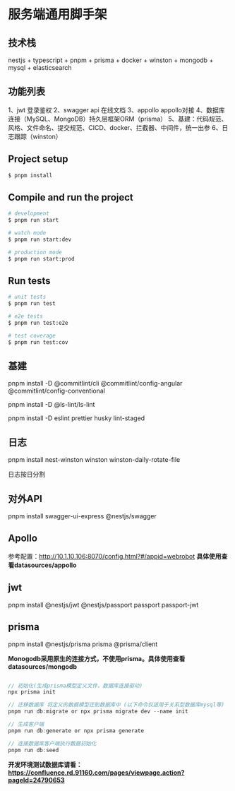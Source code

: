 # 服务端通用脚手架

## 技术栈

nestjs + typescript + pnpm + prisma + docker + winston + mongodb + mysql + elasticsearch

## 功能列表

1、jwt 登录鉴权
2、swagger api 在线文档
3、appollo appollo对接
4、数据库连接（MySQL、MongoDB）持久层框架ORM（prisma）
5、基建：代码规范、风格、文件命名、提交规范、CICD、docker、拦截器、中间件，统一出参
6、日志跟踪（winston）

## Project setup

```bash
$ pnpm install
```

## Compile and run the project

```bash
# development
$ pnpm run start

# watch mode
$ pnpm run start:dev

# production mode
$ pnpm run start:prod
```

## Run tests

```bash
# unit tests
$ pnpm run test

# e2e tests
$ pnpm run test:e2e

# test coverage
$ pnpm run test:cov
```

## 基建

pnpm install -D @commitlint/cli @commitlint/config-angular @commitlint/config-conventional

pnpm install -D @ls-lint/ls-lint

pnpm install -D eslint prettier husky lint-staged

## 日志

pnpm install nest-winston winston winston-daily-rotate-file

日志按日分割

## 对外API

pnpm install swagger-ui-express @nestjs/swagger

## Apollo

参考配置：http://10.1.10.106:8070/config.html?#/appid=webrobot
**具体使用查看datasources/appollo**

## jwt

pnpm install @nestjs/jwt @nestjs/passport passport passport-jwt

## prisma

pnpm install @nestjs/prisma prisma @prisma/client

**Monogodb采用原生的连接方式，不使用prisma。具体使用查看datasources/mongodb**

```js

// 初始化(生成prisma模型定义文件，数据库连接驱动)
npx prisma init

// 迁移数据库 将定义的数据模型迁到数据库中 (以下命令仅适用于关系型数据库mysql等)
pnpm run db:migrate or npx prisma migrate dev --name init

// 生成客户端
pnpm run db:generate or npx prisma generate

// 连接数据库客户端执行数据初始化
pnpm run db:seed

```

**开发环境测试数据库请看：https://confluence.rd.91160.com/pages/viewpage.action?pageId=24790653**
